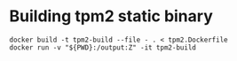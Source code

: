 
# Building tpm2 static binary

```
docker build -t tpm2-build --file - . < tpm2.Dockerfile
docker run -v "${PWD}:/output:Z" -it tpm2-build
```
